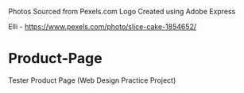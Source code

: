 Photos Sourced from Pexels.com Logo Created using Adobe Express

Elli - https://www.pexels.com/photo/slice-cake-1854652/
# Product-Page
Tester Product Page (Web Design Practice Project)
